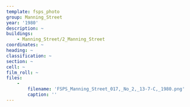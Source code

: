 ```yaml
---
template: fsps_photo
group: Manning_Street
year: '1980'
description: ~
buildings:
    - Manning_Street/2_Manning_Street
coordinates: ~
heading: ~
classification: ~
section: ~
cell: ~
film_roll: ~
files:
    -
        filename: 'FSPS_Manning_Street_017,_No_2,_13-7-C,_1980.png'
        caption: ''
---
```

